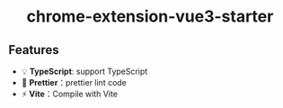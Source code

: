<h1 align="center">chrome-extension-vue3-starter</h1>

## Features

- :bulb: **TypeScript**: support TypeScript
- :art: **Prettier**：prettier lint code
- :zap: **Vite**：Compile with Vite
